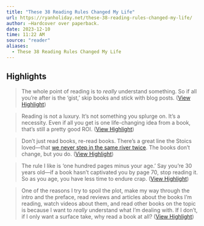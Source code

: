 ```yaml
---
title: "These 38 Reading Rules Changed My Life"
url: https://ryanholiday.net/these-38-reading-rules-changed-my-life/
author: –Hardcover over paperback.
date: 2023-12-10
time: 11:22 AM
source: "reader"
aliases:
  - These 38 Reading Rules Changed My Life
---
```

## Highlights
> The whole point of reading is to *really* understand something. So if all you’re after is the ‘gist,’ skip books and stick with blog posts. ([View Highlight](https://read.readwise.io/read/01haf03bh2tgg2kqdmeha6qwgf))

> Reading is not a luxury. It’s not something you splurge on. It’s a necessity. Even if all you get is one life-changing idea from a book, that’s still a pretty good ROI. ([View Highlight](https://read.readwise.io/read/01haf03n28y8yk2gx8wxhq7hv3))

> Don’t just read books, re-read books. There’s a great line the Stoics loved—that [we never step in the same river twice](https://dailystoic.com/everything-is-changing-and-thats-wonderful/). The books don’t change, but you do. ([View Highlight](https://read.readwise.io/read/01haf0516t3ffrt1xj2k982f7h))

> The rule I like is ‘one hundred pages minus your age.’ Say you’re 30 years old—if a book hasn’t captivated you by page 70, stop reading it. So as you age, you have less time to endure crap. ([View Highlight](https://read.readwise.io/read/01haf05n6fdxamr7qr4n0k77h8))

> One of the reasons I try to spoil the plot, make my way through the intro and the preface, read reviews and articles about the books I’m reading, watch videos about them, and read other books on the topic is because I want to *really* understand what I’m dealing with. If I don’t, if I only want a surface take, why read a book at all? ([View Highlight](https://read.readwise.io/read/01haf0a0646spg6b2k69gzsfth))

